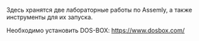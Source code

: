 Здесь хранятся две лабораторные работы по Assemly, а также инструменты для их запуска.

Необходимо установить DOS-BOX: https://www.dosbox.com/